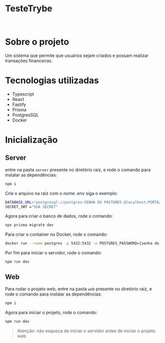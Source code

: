 # TesteTrybe

<br>

# Sobre o projeto
Um sistema que permite que usuários sejam criados e possam realizar transações financeiras.


# Tecnologias utilizadas
- Typescript
- React
- Fastify
- Prisma
- PostgresSQL
- Docker

# Inicialização
## Server
entre na pasta `server` presente no diretório raiz, e rode o comando para instalar as dependências:
```bash
npm i
```
Crie o arquivo na raiz com o nome .env siga o exemplo:
```bash 
DATABASE_URL="postgresql://postgres:SENHA DO POSTGRES @localhost:PORTA/DATABASE"
SECRET_JWT ="SUA SECRET"
```
Agora para criar o banco de dados, rode o comando:
```bash 
npx prisma migrate dev
```
Para criar o container no Docker, rode o comando:
```bash
docker run --name postgres -p 5432:5432 -e POSTGRES_PASSWORD={senha do postgres} -d  postgres
```
Por fim para iniciar o servidor, rode o comando:
```bash
npm run dev
```

## Web
Para rodar o projeto web, entre na pasta `web` presente no diretório raiz, e rode o comando para instalar as dependências:
```bash
npm i
```
Agora para iniciar o projeto, rode o comando:
```bash
npm run dev
```
> Atenção: não esqueça de iniciar o servidor antes de iniciar o projeto web
